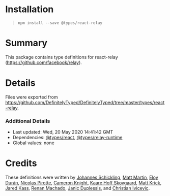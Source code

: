 # Installation
> `npm install --save @types/react-relay`

# Summary
This package contains type definitions for react-relay (https://github.com/facebook/relay).

# Details
Files were exported from https://github.com/DefinitelyTyped/DefinitelyTyped/tree/master/types/react-relay.

### Additional Details
 * Last updated: Wed, 20 May 2020 14:41:42 GMT
 * Dependencies: [@types/react](https://npmjs.com/package/@types/react), [@types/relay-runtime](https://npmjs.com/package/@types/relay-runtime)
 * Global values: none

# Credits
These definitions were written by [Johannes Schickling](https://github.com/graphcool), [Matt Martin](https://github.com/voxmatt), [Eloy Durán](https://github.com/alloy), [Nicolas Pirotte](https://github.com/npirotte), [Cameron Knight](https://github.com/ckknight), [Kaare Hoff Skovgaard](https://github.com/kastermester), [Matt Krick](https://github.com/mattkrick), [Jared Kass](https://github.com/jdk243), [Renan Machado](https://github.com/renanmav), [Janic Duplessis](https://github.com/janicduplessis), and [Christian Ivicevic](https://github.com/ChristianIvicevic).
